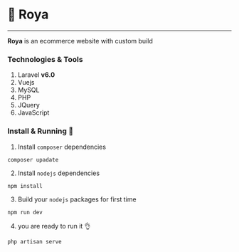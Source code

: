 # 💎 Roya
---
**Roya** is an ecommerce website with custom build

### Technologies & Tools
1. Laravel **v6.0**
2. Vuejs
3. MySQL
4. PHP
5. JQuery
6. JavaScript

### Install & Running 🚀

1. Install `composer` dependencies 
```
composer upadate
```

2. Install `nodejs` dependencies
```
npm install
```

3. Build your `nodejs` packages for first time
```
npm run dev
```
4. you are ready to run it 👌
```
php artisan serve
```
